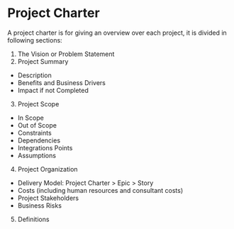 # Project Charter

A project charter is for giving an overview over each project, it is divided in following sections:

1. The Vision or Problem Statement 
2. Project Summary
  * Description
  * Benefits and Business Drivers
  * Impact if not Completed
3. Project Scope
  * In Scope
  * Out of Scope
  * Constraints
  * Dependencies
  * Integrations Points
  * Assumptions
4. Project Organization
  * Delivery Model: Project Charter > Epic > Story
  * Costs (including human resources and consultant costs)
  * Project Stakeholders
  * Business Risks
5. Definitions 
